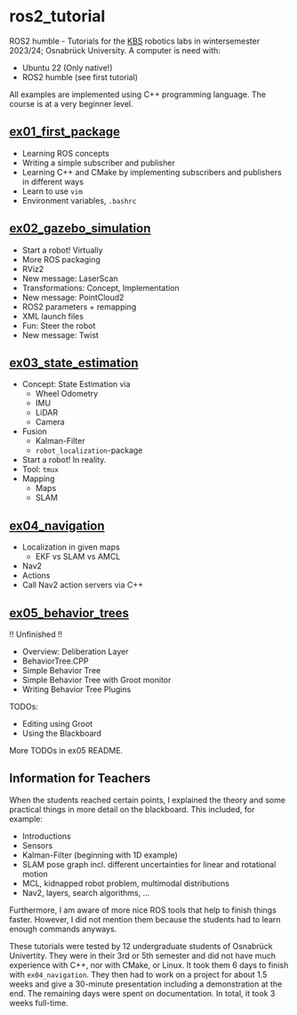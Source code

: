 # ros2_tutorial

ROS2 humble - Tutorials for the [KBS](https://kbs.informatik.uos.de/) robotics labs in wintersemester 2023/24; Osnabrück University. A computer is need with:

- Ubuntu 22 (Only native!)
- ROS2 humble (see first tutorial)

All examples are implemented using C++ programming language. The course is at a very beginner level.

## [ex01_first_package](./ex01_first_package/README.md)

- Learning ROS concepts
- Writing a simple subscriber and publisher
- Learning C++ and CMake by implementing subscribers and publishers in different ways
- Learn to use `vim`
- Environment variables, `.bashrc`

## [ex02_gazebo_simulation](./ex02_gazebo_simulation/README.md)

- Start a robot! Virtually
- More ROS packaging
- RViz2
- New message: LaserScan
- Transformations: Concept, Implementation
- New message: PointCloud2
- ROS2 parameters + remapping
- XML launch files
- Fun: Steer the robot
- New message: Twist

## [ex03_state_estimation](./ex03_state_estimation/README.md)

- Concept: State Estimation via
  - Wheel Odometry
  - IMU
  - LiDAR
  - Camera
- Fusion
  - Kalman-Filter
  - `robot_localization`-package
- Start a robot! In reality.
- Tool: `tmux`
- Mapping
  - Maps
  - SLAM

## [ex04_navigation](./ex04_navigation/README.md)

- Localization in given maps
  - EKF vs SLAM vs AMCL
- Nav2
- Actions
- Call Nav2 action servers via C++

## [ex05_behavior_trees](./ex05_behavior_trees/README.md)

!! Unfinished !!

- Overview: Deliberation Layer
- BehaviorTree.CPP
- Simple Behavior Tree
- Simple Behavior Tree with Groot monitor
- Writing Behavior Tree Plugins

TODOs:

- Editing using Groot
- Using the Blackboard

More TODOs in ex05 README.


## Information for Teachers

When the students reached certain points, I explained the theory and some practical things in more detail on the blackboard. This included, for example:

- Introductions
- Sensors
- Kalman-Filter (beginning with 1D example)
- SLAM pose graph incl. different uncertainties for linear and rotational motion
- MCL, kidnapped robot problem, multimodal distributions
- Nav2, layers, search algorithms, ...

Furthermore, I am aware of more nice ROS tools that help to finish things faster. However, I did not mention them because the students had to learn enough commands anyways.

These tutorials were tested by 12 undergraduate students of Osnabrück Univertity. They were in their 3rd or 5th semester and did not have much experience with C++, nor with CMake, or Linux. It took them 6 days to finish with `ex04_navigation`. They then had to work on a project for about 1.5 weeks and give a 30-minute presentation including a demonstration at the end. The remaining days were spent on documentation. In total, it took 3 weeks full-time.

